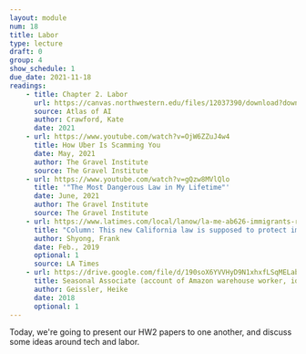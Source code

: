```yaml
---
layout: module
num: 18
title: Labor
type: lecture
draft: 0
group: 4
show_schedule: 1
due_date: 2021-11-18
readings:
    - title: Chapter 2. Labor
      url: https://canvas.northwestern.edu/files/12037390/download?download_frd=1
      source: Atlas of AI
      author: Crawford, Kate 
      date: 2021
    - url: https://www.youtube.com/watch?v=OjW6ZZuJ4w4
      title: How Uber Is Scamming You
      date: May, 2021
      author: The Gravel Institute
      source: The Gravel Institute
    - url: https://www.youtube.com/watch?v=gQzw8MVlQlo
      title: '"The Most Dangerous Law in My Lifetime"'
      date: June, 2021
      author: The Gravel Institute
      source: The Gravel Institute
    - url: https://www.latimes.com/local/lanow/la-me-ab626-immigrants-reality-20190218-htmlstory.html
      title: "Column: This new California law is supposed to protect immigrant home cooks. It may help tech giants instead"
      author: Shyong, Frank
      date: Feb., 2019
      optional: 1
      source: LA Times
    - url: https://drive.google.com/file/d/190soX6YVVHyD9N1xhxfLSqMELabfiP3F/view
      title: Seasonal Associate (account of Amazon warehouse worker, ideal to read p. 9-109)
      author: Geissler, Heike
      date: 2018
      optional: 1
---
```


Today, we're going to present our HW2 papers to one another, and discuss some ideas around tech and labor.


